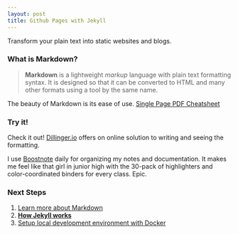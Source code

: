 ```yaml
---
layout: post
title: Github Pages with Jekyll
---
```


Transform your plain text into static websites and blogs.

### What is Markdown?

> **Markdown** is a lightweight *markup* language with plain text formatting syntax. It is designed so that it can be converted to HTML and many other formats using a tool by the same name.

The beauty of Markdown is its ease of use. [Single Page PDF Cheatsheet](http://packetlife.net/media/library/16/Markdown.pdf)

### Try it!

Check it out! [Dillinger.io](http://dillinger.io) offers on online solution to writing and seeing the formatting.

I use [Boostnote](https://boostnote.io/) daily for organizing my notes and documentation. It makes me feel like that girl in junior high with the 30-pack of highlighters and color-coordinated binders for every class. Epic.

### Next Steps
1. [Learn more about Markdown](/blog/2018/11/04/markdown)
2. **[How Jekyll works](/blog/2018/11/05/how-jekyll-works)**
3. [Setup local development environment with Docker](/blog/2018/11/06/local-jekyll-with-docker)
